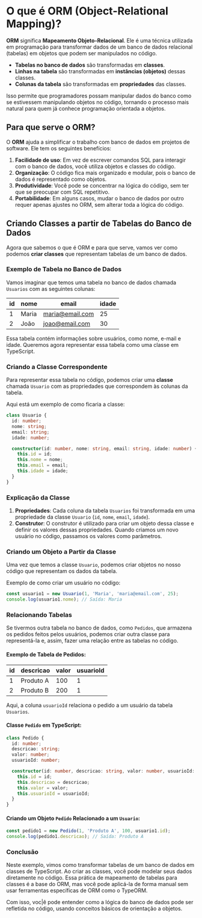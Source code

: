 # O que é ORM (Object-Relational Mapping)?

**ORM** significa **Mapeamento Objeto-Relacional**. Ele é uma técnica utilizada em programação para transformar dados de um banco de dados relacional (tabelas) em objetos que podem ser manipulados no código.

- **Tabelas no banco de dados** são transformadas em **classes**.
- **Linhas na tabela** são transformadas em **instâncias (objetos)** dessas classes.
- **Colunas da tabela** são transformadas em **propriedades** das classes.

Isso permite que programadores possam manipular dados do banco como se estivessem manipulando objetos no código, tornando o processo mais natural para quem já conhece programação orientada a objetos.

## Para que serve o ORM?

O **ORM** ajuda a simplificar o trabalho com banco de dados em projetos de software. Ele tem os seguintes benefícios:

1. **Facilidade de uso**: Em vez de escrever comandos SQL para interagir com o banco de dados, você utiliza objetos e classes do código.
2. **Organização**: O código fica mais organizado e modular, pois o banco de dados é representado como objetos.
3. **Produtividade**: Você pode se concentrar na lógica do código, sem ter que se preocupar com SQL repetitivo.
4. **Portabilidade**: Em alguns casos, mudar o banco de dados por outro requer apenas ajustes no ORM, sem alterar toda a lógica do código.

## Criando Classes a partir de Tabelas do Banco de Dados

Agora que sabemos o que é ORM e para que serve, vamos ver como podemos **criar classes** que representam tabelas de um banco de dados.

### Exemplo de Tabela no Banco de Dados

Vamos imaginar que temos uma tabela no banco de dados chamada `Usuarios` com as seguintes colunas:

| id  | nome     | email            | idade |
| --- | -------- | ---------------- | ----- |
| 1   | Maria    | maria@email.com   | 25    |
| 2   | João     | joao@email.com    | 30    |

Essa tabela contém informações sobre usuários, como nome, e-mail e idade. Queremos agora representar essa tabela como uma classe em TypeScript.

### Criando a Classe Correspondente

Para representar essa tabela no código, podemos criar uma **classe** chamada `Usuario` com as propriedades que correspondem às colunas da tabela.

Aqui está um exemplo de como ficaria a classe:

```typescript
class Usuario {
  id: number;
  nome: string;
  email: string;
  idade: number;

  constructor(id: number, nome: string, email: string, idade: number) {
    this.id = id;
    this.nome = nome;
    this.email = email;
    this.idade = idade;
  }
}
```

### Explicação da Classe

1. **Propriedades**: Cada coluna da tabela `Usuarios` foi transformada em uma propriedade da classe `Usuario` (`id`, `nome`, `email`, `idade`).
2. **Construtor**: O construtor é utilizado para criar um objeto dessa classe e definir os valores dessas propriedades. Quando criamos um novo usuário no código, passamos os valores como parâmetros.

### Criando um Objeto a Partir da Classe

Uma vez que temos a classe `Usuario`, podemos criar objetos no nosso código que representam os dados da tabela.

Exemplo de como criar um usuário no código:

```typescript
const usuario1 = new Usuario(1, 'Maria', 'maria@email.com', 25);
console.log(usuario1.nome); // Saída: Maria
```

### Relacionando Tabelas

Se tivermos outra tabela no banco de dados, como `Pedidos`, que armazena os pedidos feitos pelos usuários, podemos criar outra classe para representá-la e, assim, fazer uma relação entre as tabelas no código.

#### Exemplo de Tabela de Pedidos:

| id  | descricao       | valor | usuarioId |
| --- | --------------- | ----- | --------- |
| 1   | Produto A       | 100   | 1         |
| 2   | Produto B       | 200   | 1         |

Aqui, a coluna `usuarioId` relaciona o pedido a um usuário da tabela `Usuarios`.

#### Classe `Pedido` em TypeScript:

```typescript
class Pedido {
  id: number;
  descricao: string;
  valor: number;
  usuarioId: number;

  constructor(id: number, descricao: string, valor: number, usuarioId: number) {
    this.id = id;
    this.descricao = descricao;
    this.valor = valor;
    this.usuarioId = usuarioId;
  }
}
```

#### Criando um Objeto `Pedido` Relacionado a um `Usuario`:

```typescript
const pedido1 = new Pedido(1, 'Produto A', 100, usuario1.id);
console.log(pedido1.descricao); // Saída: Produto A
```

### Conclusão

Neste exemplo, vimos como transformar tabelas de um banco de dados em classes de TypeScript. Ao criar as classes, você pode modelar seus dados diretamente no código. Essa prática de mapeamento de tabelas para classes é a base do ORM, mas você pode aplicá-la de forma manual sem usar ferramentas específicas de ORM como o TypeORM.

Com isso, voc|ê pode entender como a lógica do banco de dados pode ser refletida no código, usando conceitos básicos de orientação a objetos.
